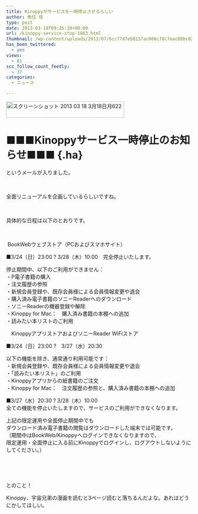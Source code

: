 ```yaml
---
title: Kinoppyがサービスを一時停止させるらしい
author: 魚住 惇
type: post
date: 2013-03-18T09:25:39+00:00
url: /kinoppy-service-stop-1863.html
thumbnail: /wp-content/uploads/2013/07/6cc77d7eb8157ac066c70c7eac80bc02.png
has_been_twittered:
  - yes
views:
  - 81
scc_follow_count_feedly:
  - 37
categories:
  - ニュース

---
```

<img decoding="async" loading="lazy" title="スクリーンショット 2013-03-18 3月18日月622.png" src="/wp-content/uploads/2013/03/6cc77d7eb8157ac066c70c7eac80bc02.png" alt="スクリーンショット 2013 03 18 3月18日月622" width="320" height="44" border="0" />

<!--more-->

# <span id=":pq" class="hP">■■■Kinoppyサービス一時停止のお知らせ■■■</span> {.ha}

<span class="hP">というメールが入りました。</span>

<span class="hP"><br /></span>

<span class="hP">全面リニューアルを企画しているらしいですね。</span>

<span class="hP"><br /></span>

<span class="hP">具体的な日程は以下のとおりです。</span>

<span class="hP"><br /></span>

<span class="hP"> BookWebウェブストア（PCおよびスマホサイト）</p> 

<p>
  ■3/24（日）23:00 ? 3/28（木）10:00　完全停止いたします。
</p>

<p>
  停止期間中、以下のご利用ができません：<br /> ・P電子書籍の購入<br /> ・注文履歴の参照<br /> ・新規会員登録や、既存会員様による会員情報変更や退会<br /> ・購入済み電子書籍のソニーReaderへのダウンロード<br /> ・ソニーReaderの機器登録や解除<br /> ・Kinoppy for Mac：　購入済み書籍の本棚への追加<br /> ・読みたい本リストのご利用
</p>

<p>
  　KinoppyアプリストアおよびソニーReader WiFiストア
</p>

<p>
  ■3/24（日）23:00 ?　3/27（水）20:30
</p>

<p>
  以下の機能を除き、通常通り利用可能です：<br /> ・新規会員登録や、既存会員様による会員情報変更や退会<br /> ・「読みたい本リスト」のご利用<br /> ・Kinoppyアプリからの紙書籍のご注文<br /> ・Kinoppy for Mac：　注文履歴の参照と、購入済み書籍の本棚への追加
</p>

<p>
  ■3/27（水）20:30 ? 3/28（木）10:00<br />全ての機能を停止いたしますので、サービスのご利用ができなくなります。
</p>

<p>
  上記の限定運用や全面停止期間中でも<br /> ダウンロード済み電子書籍の閲覧はダウンロードした端末では可能です。<br /> （期間中はBookWeb/Kinoppyへログインできなくなりますので、<br /> 限定運用・全面停止に入る前にKinoppyでログインし、ログアウトしないように<br /> してください。）</span>
</p>

<p>
  <span class="hP"><br /></span>
</p>

<p>
  <span class="hP"><br /></span>
</p>

<p>
  <span class="hP">とのこと！</span>
</p>

<p>
  <span class="hP">Kinoppy、宇宙兄弟の漫画を読むと3ページ読むと落ちるんだよな。あれはどうにかしてほしい。</span>
</p>